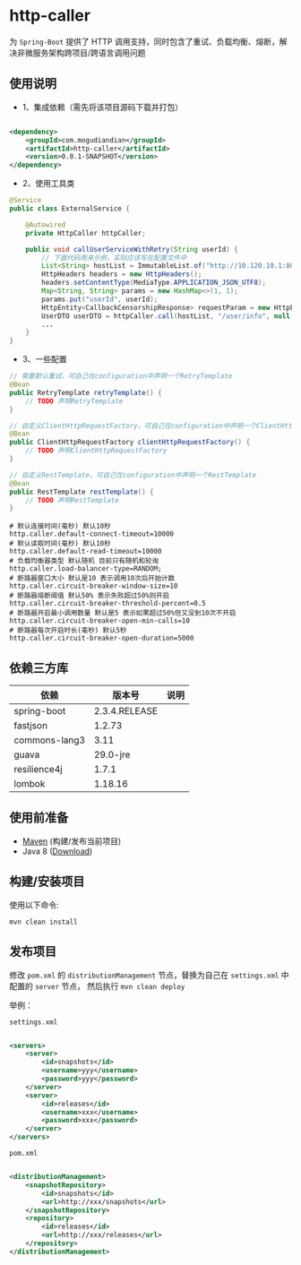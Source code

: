 # http-caller

为 `Spring-Boot` 提供了 HTTP 调用支持，同时包含了重试、负载均衡、熔断，解决非微服务架构跨项目/跨语言调用问题

## 使用说明

- 1、集成依赖（需先将该项目源码下载并打包）

```xml

<dependency>
    <groupId>com.mogudiandian</groupId>
    <artifactId>http-caller</artifactId>
    <version>0.0.1-SNAPSHOT</version>
</dependency>
```

- 2、使用工具类

```java
@Service
public class ExternalService {

    @Autowired
    private HttpCaller httpCaller;

    public void callUserServiceWithRetry(String userId) {
        // 下面代码用来示例，实际应该写在配置文件中
        List<String> hostList = ImmutableList.of("http://10.120.10.1:8087", "10.120.10.1:8087");
        HttpHeaders headers = new HttpHeaders();
        headers.setContentType(MediaType.APPLICATION_JSON_UTF8);
        Map<String, String> params = new HashMap<>(1, 1);
        params.put("userId", userId);
        HttpEntity<CallbackCensorshipResponse> requestParam = new HttpEntity<>(params, headers);
        UserDTO userDTO = httpCaller.call(hostList, "/user/info", null, HttpMethod.POST, requestParam, UserDTO.class);
        ...
    }
}
```

- 3、一些配置
```java
// 需要默认重试，可自己在configuration中声明一个RetryTemplate
@Bean
public RetryTemplate retryTemplate() {
    // TODO 声明RetryTemplate
}

// 自定义ClientHttpRequestFactory，可自己在configuration中声明一个ClientHttpRequestFactory
@Bean
public ClientHttpRequestFactory clientHttpRequestFactory() {
    // TODO 声明ClientHttpRequestFactory
}

// 自定义RestTemplate，可自己在configuration中声明一个RestTemplate
@Bean
public RestTemplate restTemplate() {
    // TODO 声明RestTemplate
}
```

```properties
# 默认连接时间(毫秒) 默认10秒
http.caller.default-connect-timeout=10000
# 默认读取时间(毫秒) 默认10秒
http.caller.default-read-timeout=10000
# 负载均衡器类型 默认随机 目前只有随机和轮询
http.caller.load-balancer-type=RANDOM;
# 断路器窗口大小 默认是10 表示调用10次后开始计数
http.caller.circuit-breaker-window-size=10
# 断路器熔断阈值 默认50% 表示失败超过50%则开启
http.caller.circuit-breaker-threshold-percent=0.5
# 断路器开启最小调用数量 默认是5 表示如果超过50%但又没到10次不开启
http.caller.circuit-breaker-open-min-calls=10
# 断路器每次开启时长(毫秒) 默认5秒
http.caller.circuit-breaker-open-duration=5000
```

## 依赖三方库

| 依赖            | 版本号           | 说明  |
|---------------|---------------|-----|
| spring-boot   | 2.3.4.RELEASE |     |
| fastjson      | 1.2.73        |     |
| commons-lang3 | 3.11          |     |
| guava         | 29.0-jre      |     |
| resilience4j  | 1.7.1         |     |
| lombok        | 1.18.16       |     |

## 使用前准备

- [Maven](https://maven.apache.org/) (构建/发布当前项目)
- Java 8 ([Download](https://adoptopenjdk.net/releases.html?variant=openjdk8))

## 构建/安装项目

使用以下命令:

`mvn clean install`

## 发布项目

修改 `pom.xml` 的 `distributionManagement` 节点，替换为自己在 `settings.xml` 中 配置的 `server` 节点，
然后执行 `mvn clean deploy`

举例：

`settings.xml`

```xml

<servers>
    <server>
        <id>snapshots</id>
        <username>yyy</username>
        <password>yyy</password>
    </server>
    <server>
        <id>releases</id>
        <username>xxx</username>
        <password>xxx</password>
    </server>
</servers>
```

`pom.xml`

```xml

<distributionManagement>
    <snapshotRepository>
        <id>snapshots</id>
        <url>http://xxx/snapshots</url>
    </snapshotRepository>
    <repository>
        <id>releases</id>
        <url>http://xxx/releases</url>
    </repository>
</distributionManagement>
```
